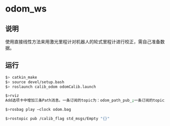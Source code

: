 # odom_ws

## 说明
使用直接线性方法来用激光里程计对机器人的轮式里程计进行校正，需自己准备数据。

## 运行
```bash
$> catkin_make
$> source devel/setup.bash
$> roslaunch calib_odom odomCalib.launch

$>rviz
Add选项卡中增加三条Path消息。一条订阅的topic为：odom_path_pub_;一条订阅的topic为:scan_path_pub_；最后一条为:calib_path_pub_。分别选择不同的颜色。

$>rosbag play –clock odom.bag

$>rostopic pub /calib_flag std_msgs/Empty "{}"
```
